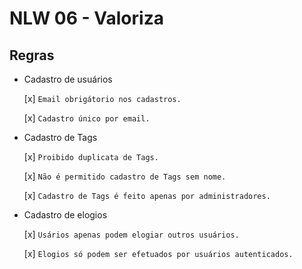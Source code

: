 # NLW 06 - Valoriza

## Regras

- Cadastro de usuários

  [x] `Email obrigátorio nos cadastros.`

  [x] `Cadastro único por email.`

- Cadastro de Tags

  [x] `Proibido duplicata de Tags.`

  [x] `Não é permitido cadastro de Tags sem nome.`

  [x] `Cadastro de Tags é feito apenas por administradores.`

- Cadastro de elogios

  [x] `Usários apenas podem elogiar outros usuários.`

  [x] `Elogios só podem ser efetuados por usuários autenticados.`
